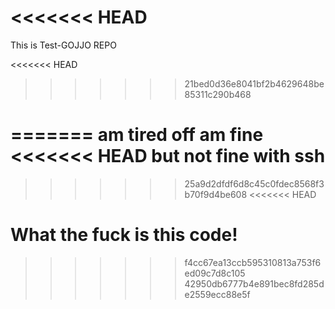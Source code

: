 <<<<<<< HEAD
=======
This is Test-GOJJO REPO

<<<<<<< HEAD
>>>>>>> 21bed0d36e8041bf2b4629648be85311c290b468

=======
am tired off
am fine
<<<<<<< HEAD
but not fine with ssh
=======
>>>>>>> 25a9d2dfdf6d8c45c0fdec8568f3b70f9d4be608
<<<<<<< HEAD


What the fuck is this code!
=======
>>>>>>> f4cc67ea13ccb595310813a753f6ed09c7d8c105
>>>>>>> 42950db6777b4e891bec8fd285de2559ecc88e5f
